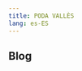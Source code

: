 ```yaml
---
title: PODA VALLÈS
lang: es-ES
---
```


## Blog

<blog-post 
date="25 DE NOVEMBRE DE 2021"
title="Treballs verticals, heura a Vallcarca"
subtitle="OBJECTIU"
description="Per molèsties als veïns ens vàrem penjar de la paret i vàrem retallar heura que envaïa als veïns" 
:photos="['20180329_heura_1c.jpeg','20180329_heura_2c.jpeg', '20180329_heura_3c.jpeg', '20180329_heura_4c.jpeg',
'20180329_heura_5c.jpeg',
'20180329_heura_6c.jpeg']"
/>

